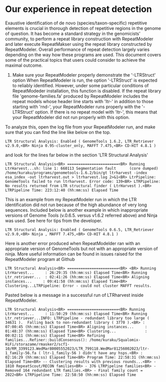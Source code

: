 # Our experience in repeat detection


Exaustive identification of de novo (species/taxon-specific) repetitive elements is crucial in thorough detection of repetitive regions in the genome of question. It has become a standard strategy in the genomicists' community, to perform a repeat library construction with RepeatModeler and later execute RepeatMakser using the repeat library constructed by RepeatModeler. Overall performance of repeat detection largely varies depending on the way how these programs are used.   This document covers some of the practical topics that users could consider to achieve the maximal outcome.

1. Make sure your RepeatModeler properly demonstrate the '-LTRStruct' option
When RepeatModeler is run, the option '-LTRStruct' is expected to reliably  identified. However, under some particular conditions of RepeatModeder installation, this function is disabled. If the repeat library file 'genome-families.fa' produced by RepeatModeler includes the repeat models whose header line starts with 'ltr-' in addition to those starting with 'rnd-', your RepeatModeler runs properly with the '-LTRStruct' option. If there is no repeat model with 'ltr-', this means that your RepeatModeler did not run properly with this option. 

To analyze this, open the log file from your RepeatModeler run, and make sure that you can find the line like below on the top.

`LTR Structural Analysis: Enabled ( GenomeTools 1.6.2, LTR_Retriever v2.9.0,<BR>
                                   Ninja 0.95-cluster_only, MAFFT 7.475,<BR>
                                   CD-HIT 4.8.1 )`

and look for the lines far below in the section 'LTR Structural Analysis'

`LTR Structural Analysis<BR>
=======================<BR>
Running LtrHarvest...sh: line 1: 660113 Segmentation fault      (core dumped) /home/kuraku/programs/genometools-1.6.2/bin/gt ltrharvest -index esa_index -out ltrharvest.out > ltrharvest.log 2>&1<BR>
LtrPipeline: GenomeTools failed to run ltrharvest. Error code: 139<BR>
LTRPipeline: No results returned from LTR structural finder ( LtrHarvest ).<BR>
LTRPipeline Time: 223:12:40 (hh:mm:ss) Elapsed Time`

This is an example from my RepeatModeler run in which the LTR identification did not run because of the high abundance of very long sequences. Included below is another example in which inappropriate versions of Genome Tools (v.0.6.5. versus v1.6.2 referred above) and Ninja was used. See here for tips from the developer.

`LTR Structural Analysis: Enabled ( GenomeTools 0.6.5, LTR_Retriever v2.9.0,<BR>
                                   Ninja , MAFFT 7.475,<BR>
                                   CD-HIT 4.8.1 )`
                                   
Here is another error produced when RepeatModelder ran with an appropriate version of GenomeTools but not with an appropriate version of ninja. More useful  information can be found in issues raised for the RepeatModeler program at Github

`LTR Structural Analysis<BR>
 =======================<BR>
<BR>
 Running LtrHarvest...     : 26:29:35 (hh:mm:ss) Elapsed Time<BR>
 Running Ltr_retriever...  : 02:41:26 (hh:mm:ss) Elapsed Time<BR>
 Aligning instances...     : 09:41:58 (hh:mm:ss) Elapsed Time<BR>
 Clustering...LTRPipeline: Error - could not cluster MAFFT results.`

Pasted below is a message in a successful run of LTRharvest inside RepeatModeler. 

`LTR Structural Analysis<BR>
=======================<BR>
Running LtrHarvest...     : 11:50:29 (hh:mm:ss) Elapsed Time<BR>
Running Ltr_retriever...INFO: LTRPipeline - redundant library too large ( 34631 ).  Falling back to non-redundant library ( 3770 ).<BR>
  : 07:00:45 (hh:mm:ss) Elapsed Time<BR>
Aligning instances...     : 01:48:37 (hh:mm:ss) Elapsed Time<BR>
Clustering...             : 00:02:11 (hh:mm:ss) Elapsed Time<BR>
Refining families...Refiner::buildConsensus(): /home/kuraku/Squalomix-HiFi/storazame/rmasker2/scf1-10/RM_3399123.WedMar80005552023/LTR_799118.WedMar81256002023/ltr-1_family-56.fa ( ltr-1_family-56 ) didn't have any hsps.<BR>
      : 02:16:29 (hh:mm:ss) Elapsed Time<BR>
Program Time: 22:58:31 (hh:mm:ss) Elapsed Time<BR>
  -- Clustering results with previous rounds...<BR>
       - 1810 RepeatScout/RECON families<BR>
       - 376 LTRPipeline families<BR>
       - Removed 164 redundant LTR families.<BR>
       - Final family count = 2022<BR>
LTRPipeline Time: 22:58:50 (hh:mm:ss) Elapsed Time`
